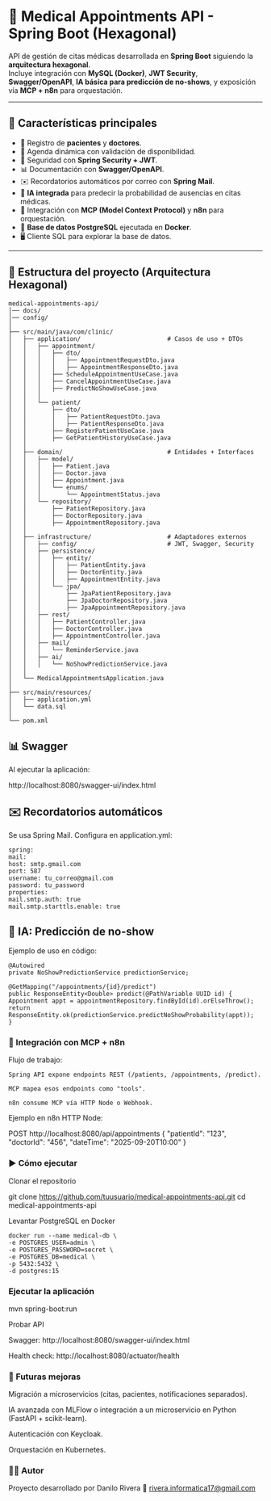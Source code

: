 # 🏥 Medical Appointments API - Spring Boot (Hexagonal)

API de gestión de citas médicas desarrollada en **Spring Boot** siguiendo la **arquitectura hexagonal**.  
Incluye integración con **MySQL (Docker)**, **JWT Security**, **Swagger/OpenAPI**, **IA básica para predicción de no-shows**, y exposición vía **MCP + n8n** para orquestación.

---

## 🚀 Características principales

- 📌 Registro de **pacientes** y **doctores**.
- 📅 Agenda dinámica con validación de disponibilidad.
- 🔐 Seguridad con **Spring Security + JWT**.
- 📊 Documentación con **Swagger/OpenAPI**.
- ✉️ Recordatorios automáticos por correo con **Spring Mail**.
- 🤖 **IA integrada** para predecir la probabilidad de ausencias en citas médicas.
- 🔗 Integración con **MCP (Model Context Protocol)** y **n8n** para orquestación.
- 🐘 **Base de datos PostgreSQL** ejecutada en **Docker**.
- 🖥️ Cliente SQL para explorar la base de datos.

---



## 📂 Estructura del proyecto (Arquitectura Hexagonal)

```plaintext
medical-appointments-api/
│── docs/
│── config/
│
├── src/main/java/com/clinic/
│   ├── application/                        # Casos de uso + DTOs
│   │   ├── appointment/
│   │   │   ├── dto/
│   │   │   │   ├── AppointmentRequestDto.java
│   │   │   │   ├── AppointmentResponseDto.java
│   │   │   ├── ScheduleAppointmentUseCase.java
│   │   │   ├── CancelAppointmentUseCase.java
│   │   │   ├── PredictNoShowUseCase.java
│   │   │
│   │   └── patient/
│   │       ├── dto/
│   │       │   ├── PatientRequestDto.java
│   │       │   ├── PatientResponseDto.java
│   │       ├── RegisterPatientUseCase.java
│   │       ├── GetPatientHistoryUseCase.java
│   │
│   ├── domain/                             # Entidades + Interfaces
│   │   ├── model/
│   │   │   ├── Patient.java
│   │   │   ├── Doctor.java
│   │   │   ├── Appointment.java
│   │   │   └── enums/
│   │   │       └── AppointmentStatus.java
│   │   └── repository/
│   │       ├── PatientRepository.java
│   │       ├── DoctorRepository.java
│   │       ├── AppointmentRepository.java
│   │
│   ├── infrastructure/                     # Adaptadores externos
│   │   ├── config/                         # JWT, Swagger, Security
│   │   ├── persistence/
│   │   │   ├── entity/
│   │   │   │   ├── PatientEntity.java
│   │   │   │   ├── DoctorEntity.java
│   │   │   │   ├── AppointmentEntity.java
│   │   │   └── jpa/
│   │   │       ├── JpaPatientRepository.java
│   │   │       ├── JpaDoctorRepository.java
│   │   │       ├── JpaAppointmentRepository.java
│   │   ├── rest/
│   │   │   ├── PatientController.java
│   │   │   ├── DoctorController.java
│   │   │   ├── AppointmentController.java
│   │   ├── mail/
│   │   │   └── ReminderService.java
│   │   ├── ai/
│   │   │   └── NoShowPredictionService.java
│   │
│   └── MedicalAppointmentsApplication.java
│
├── src/main/resources/
│   ├── application.yml
│   └── data.sql
│
└── pom.xml
```
## 📊 Swagger

Al ejecutar la aplicación:

http://localhost:8080/swagger-ui/index.html

## ✉️ Recordatorios automáticos

Se usa Spring Mail. Configura en application.yml:
```
spring:
mail:
host: smtp.gmail.com
port: 587
username: tu_correo@gmail.com
password: tu_password
properties:
mail.smtp.auth: true
mail.smtp.starttls.enable: true
```
## 🤖 IA: Predicción de no-show

Ejemplo de uso en código:
```
@Autowired
private NoShowPredictionService predictionService;

@GetMapping("/appointments/{id}/predict")
public ResponseEntity<Double> predict(@PathVariable UUID id) {
Appointment appt = appointmentRepository.findById(id).orElseThrow();
return ResponseEntity.ok(predictionService.predictNoShowProbability(appt));
}
```
### 🔗 Integración con MCP + n8n
Flujo de trabajo:
```
Spring API expone endpoints REST (/patients, /appointments, /predict).

MCP mapea esos endpoints como "tools".

n8n consume MCP vía HTTP Node o Webhook.
```
Ejemplo en n8n HTTP Node:

POST http://localhost:8080/api/appointments
{
"patientId": "123",
"doctorId": "456",
"dateTime": "2025-09-20T10:00"
}

### ▶️ Cómo ejecutar

Clonar el repositorio

git clone https://github.com/tuusuario/medical-appointments-api.git
cd medical-appointments-api


Levantar PostgreSQL en Docker
```
docker run --name medical-db \
-e POSTGRES_USER=admin \
-e POSTGRES_PASSWORD=secret \
-e POSTGRES_DB=medical \
-p 5432:5432 \
-d postgres:15
```

### Ejecutar la aplicación

mvn spring-boot:run


Probar API

Swagger: http://localhost:8080/swagger-ui/index.html

Health check: http://localhost:8080/actuator/health

### 📌 Futuras mejoras

Migración a microservicios (citas, pacientes, notificaciones separados).

IA avanzada con MLFlow o integración a un microservicio en Python (FastAPI + scikit-learn).

Autenticación con Keycloak.

Orquestación en Kubernetes.

### 👨‍💻 Autor

Proyecto desarrollado por Danilo Rivera
📧 rivera.informatica17@gmail.com


